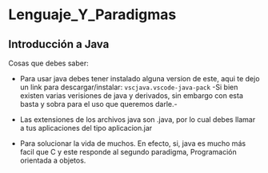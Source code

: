 # Lenguaje_Y_Paradigmas

## Introducción a Java

Cosas que debes saber:

* Para usar java debes tener instalado alguna version de este, aqui te dejo un link para descargar/instalar: ```vscjava.vscode-java-pack``` -Si bien existen varias verisiones de java y derivados, sin embargo con esta basta y sobra para el uso que queremos darle.-

* Las extensiones de los archivos java son .java, por lo cual debes llamar a tus aplicaciones del tipo aplicacion.jar

* Para solucionar la vida de muchos. En efecto, si, java es mucho más facil que C y este responde al segundo paradigma, Programación orientada a objetos. 


  